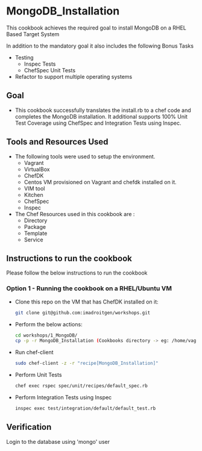 # MongoDB_Installation
This cookbook achieves the required goal to install MongoDB on a RHEL Based Target System

In addition to the mandatory goal it also includes the following Bonus Tasks
* Testing
  * Inspec Tests
  * ChefSpec Unit Tests
* Refactor to support multiple operating systems

## Goal
* This cookbook successfully translates the install.rb to a chef code and completes the MongoDB installation. It additional supports 100% Unit Test Coverage using ChefSpec and Integration Tests using Inspec.

## Tools and Resources Used
* The following tools were used to setup the environment.
    * Vagrant
    * VirtualBox
    * ChefDK
    * Centos VM provisioned on Vagrant and chefdk installed on it.
    * VIM tool
    * Kitchen
    * ChefSpec
    * Inspec
* The Chef Resources used in this cookbook are :
    * Directory
    * Package
    * Template
    * Service
    
## Instructions to run the cookbook

Please follow the below instructions to run the cookbook

### Option 1 - Running the cookbook on a RHEL/Ubuntu VM


* Clone this repo on the VM that has ChefDK installed on it:
    ``` bash
    git clone git@github.com:imadroitgen/workshops.git
    ``` 
* Perform the below actions:
    ``` bash
    cd workshops/1_MongoDB/
    cp -p -r MongoDB_Installation (Cookbooks directory -> eg: /home/vagrant/cookbooks/)
    ```
* Run chef-client 
    ``` bash
    sudo chef-client -z -r "recipe[MongoDB_Installation]"
    ```
* Perform Unit Tests
    ``` bash
    chef exec rspec spec/unit/recipes/default_spec.rb
    ```

* Perform Integration Tests using Inspec
   ``` bash
   inspec exec test/integration/default/default_test.rb
   ```

## Verification
Login to the database using 'mongo' user
